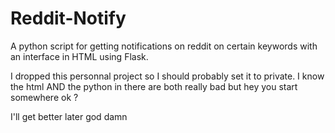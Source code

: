 # Reddit-Notify
A python script for getting notifications on reddit on certain keywords with an interface in HTML using Flask.





I dropped this personnal project so I should probably set it to private.
I know the html AND the python in there are both really bad but hey you start somewhere ok ?


I'll get better later god damn

